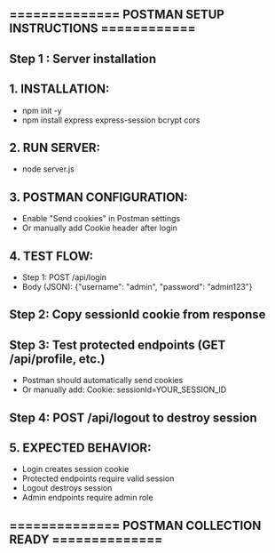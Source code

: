 
## ============== POSTMAN SETUP INSTRUCTIONS ============
## Step 1 : Server installation
## 1. INSTALLATION:
- npm init -y
- npm install express express-session bcrypt cors

## 2. RUN SERVER:
- node server.js

## 3. POSTMAN CONFIGURATION:
- Enable "Send cookies" in Postman settings
- Or manually add Cookie header after login

## 4. TEST FLOW:
- Step 1: POST /api/login
- Body (JSON): {"username": "admin", "password": "admin123"}
   
## Step 2: Copy sessionId cookie from response
   
## Step 3: Test protected endpoints (GET /api/profile, etc.)
- Postman should automatically send cookies
- Or manually add: Cookie: sessionId=YOUR_SESSION_ID
   
## Step 4: POST /api/logout to destroy session

## 5. EXPECTED BEHAVIOR:
- Login creates session cookie
- Protected endpoints require valid session
- Logout destroys session
- Admin endpoints require admin role

## ============== POSTMAN COLLECTION READY ==============

